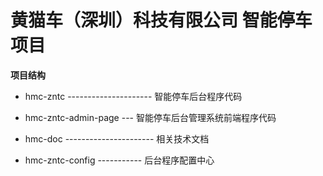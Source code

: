 # 黄猫车（深圳）科技有限公司 智能停车项目

**项目结构**

- hmc-zntc --------------------- 智能停车后台程序代码
- hmc-zntc-admin-page --- 智能停车后台管理系统前端程序代码

- hmc-doc ---------------------- 相关技术文档
- hmc-zntc-config ----------- 后台程序配置中心